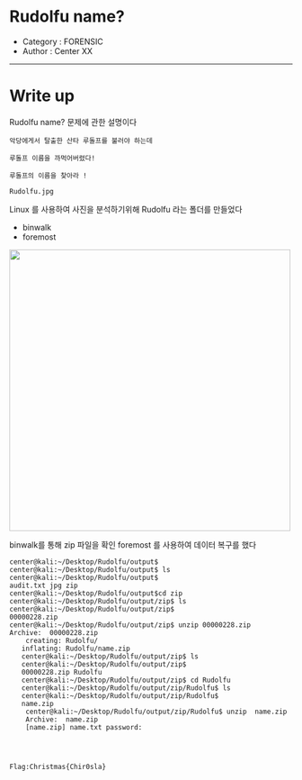 # Rudolfu name?
- Category : FORENSIC
- Author : Center XX

<hr>

# Write up

Rudolfu name? 문제에 관한 설명이다

```
악당에게서 탈출한 산타 루돌프를 불러야 하는데

루돌프 이름을 까먹어버렸다!

루돌프의 이름을 찾아라 !

Rudolfu.jpg
```
Linux 를 사용하여 사진을 분석하기위해 Rudolfu 라는 폴더를 만들었다
- binwalk
- foremost

<img width="500" src="https://user-images.githubusercontent.com/90122834/146732148-a03a7712-4631-4af7-9cc7-5cf3ae8f8f02.png">

binwalk를 통해 zip 파일을 확인 foremost 를 사용하여 데이터 복구를 했다
```
center@kali:~/Desktop/Rudolfu/output$
center@kali:~/Desktop/Rudolfu/output$ ls
center@kali:~/Desktop/Rudolfu/output$
audit.txt jpg zip 
center@kali:~/Desktop/Rudolfu/output$cd zip
center@kali:~/Desktop/Rudolfu/output/zip$ ls
center@kali:~/Desktop/Rudolfu/output/zip$
00000228.zip
center@kali:~/Desktop/Rudolfu/output/zip$ unzip 00000228.zip
Archive:  00000228.zip
    creating: Rudolfu/
   inflating: Rudolfu/name.zip
   center@kali:~/Desktop/Rudolfu/output/zip$ ls
   center@kali:~/Desktop/Rudolfu/output/zip$
   00000228.zip Rudolfu
   center@kali:~/Desktop/Rudolfu/output/zip$ cd Rudolfu
   center@kali:~/Desktop/Rudolfu/output/zip/Rudolfu$ ls
   center@kali:~/Desktop/Rudolfu/output/zip/Rudolfu$
   name.zip
    center@kali:~/Desktop/Rudolfu/output/zip/Rudolfu$ unzip  name.zip
    Archive:  name.zip
    [name.zip] name.txt password: 
    
    
 
    
Flag:Christmas{Chir0sla}
